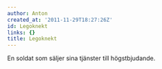 ```yaml
---
author: Anton
created_at: '2011-11-29T18:27:26Z'
id: Legoknekt
links: {}
title: Legoknekt
---
```


En soldat som säljer sina tjänster till högstbjudande.
